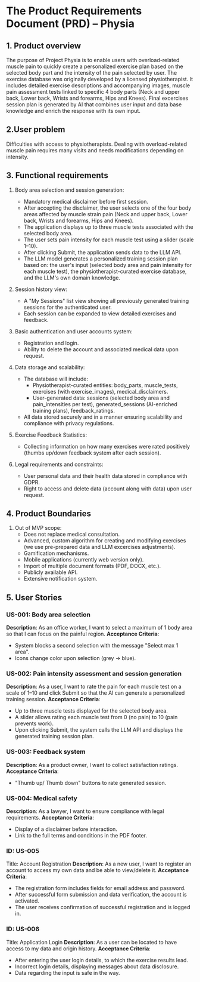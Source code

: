 # The Product Requirements Document (PRD) – Physia

## 1. Product overview
The purpose of Project Physia is to enable users with overload-related muscle pain to quickly
create a personalized exercise plan based on the selected body part and the intensity of the pain selected by user.
The exercise database was originally developed by a licensed physiotherapist. It includes detailed exercise descriptions and accompanying images,  muscle pain assessment tests linked to specific 4 body parts (Neck and upper back, Lower back, Wrists and forearms, Hips and Knees). Final excercises session plan is generated by AI that combines user input and data base knowledge and enrich the response with its own input.

## 2.User problem
Difficulties with access to physiotherapists. Dealing with overload-related muscle pain requires
many visits and needs modifications depending on intensity.

## 3. Functional requirements
1. Body area selection and session generation:
   - Mandatory medical disclaimer before first session.
   - After accepting the disclaimer, the user selects one of the four body areas affected by muscle strain pain (Neck and upper back, Lower back, Wrists and forearms, Hips and Knees).
   - The application displays up to three muscle tests associated with the selected body area.
   - The user sets pain intensity for each muscle test using a slider (scale 1–10).
   - After clicking Submit, the application sends data to the LLM API.
   - The LLM model generates a personalized training session plan based on: the user's input (selected body area and pain intensity for each muscle test), the physiotherapist-curated exercise database, and the LLM's own domain knowledge.

2. Session history view:
   - A "My Sessions" list view showing all previously generated training sessions for the authenticated user.
   - Each session can be expanded to view detailed exercises and feedback.

3. Basic authentication and user accounts system:
   - Registration and login.
   - Ability to delete the account and associated medical data upon request.

4. Data storage and scalability:
   - The database will include:
     - Physiotherapist-curated entities: body_parts, muscle_tests, exercises (with exercise_images), medical_disclaimers.
     - User-generated data: sessions (selected body area and pain_intensities per test), generated_sessions (AI-enriched training plans), feedback_ratings.
   - All data stored securely and in a manner ensuring scalability and compliance with privacy regulations.

5. Exercise Feedback Statistics:
   - Collecting information on how many exercises were rated positively (thumbs up/down feedback system after each session).

6. Legal requirements and constraints:
   - User personal data and their health data stored in compliance with GDPR.
   - Right to access and delete data (account along with data) upon user request.

## 4. Product Boundaries
1. Out of MVP scope:
   - Does not replace medical consultation.
   - Advanced, custom algorithm for creating and modifying exercises (we use pre-prepared data and LLM excercises adjustments).
   - Gamification mechanisms.
   - Mobile applications (currently web version only).
   - Import of multiple document formats (PDF, DOCX, etc.).
   - Publicly available API.
   - Extensive notification system.

## 5. User Stories

### US-001: Body area selection
**Description**: As an office worker, I want to select a maximum of 1 body area so that I can focus on the painful region.
**Acceptance Criteria**:
- System blocks a second selection with the message "Select max 1 area".
- Icons change color upon selection (grey → blue).

### US-002: Pain intensity assessment and session generation
**Description**: As a user, I want to rate the pain for each muscle test on a scale of 1–10 and click Submit so that the AI can generate a personalized training session.
**Acceptance Criteria**:
- Up to three muscle tests displayed for the selected body area.
- A slider allows rating each muscle test from 0 (no pain) to 10 (pain prevents work).
- Upon clicking Submit, the system calls the LLM API and displays the generated training session plan.

### US-003: Feedback system
**Description**: As a product owner, I want to collect satisfaction ratings.
**Acceptance Criteria**:
- "Thumb up/ Thumb down" buttons to rate generated session.

### US-004: Medical safety
**Description**: As a lawyer, I want to ensure compliance with legal requirements.
**Acceptance Criteria**:
- Display of a disclaimer before interaction.
- Link to the full terms and conditions in the PDF footer.

### ID: US-005
Title: Account Registration
**Description**: As a new user, I want to register an account to access my own data and be able to view/delete it.
**Acceptance Criteria**:
- The registration form includes fields for email address and password.
- After successful form submission and data verification, the account is activated.
- The user receives confirmation of successful registration and is logged in.

### ID: US-006
Title: Application Login
**Description**: As a user can be located to have access to my data and origin history.
**Acceptance Criteria**:
- After entering the user login details, to which the exercise results lead.
- Incorrect login details, displaying messages about data disclosure.
- Data regarding the input is safe in the way.

